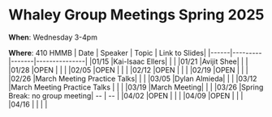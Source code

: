 # Whaley Group Meetings Spring 2025
**When**: Wednesday 3-4pm

**Where**: 410 HMMB
| Date | Speaker | Topic | Link to Slides|
|------|---------|-------|---------------|
|01/15 |Kai-Isaac Ellers|  |  |
|01/21 |Avijit Shee|  | |
|01/28 |OPEN |  | |
|02/05 |OPEN |  | |
|02/12 |OPEN |  | |
|02/19 |OPEN |  | |
|02/26 |March Meeting Practice Talks|   | |
|03/05 |Dylan Almieda| | |
|03/12 |March Meeting Practice Talks |  | |
|03/19 |March Meeting|  | |
|03/26 |Spring Break: no group meeting| -- | -- |
|04/02 |OPEN |  | |
|04/09 |OPEN |  | |
|04/16 | |  | |
